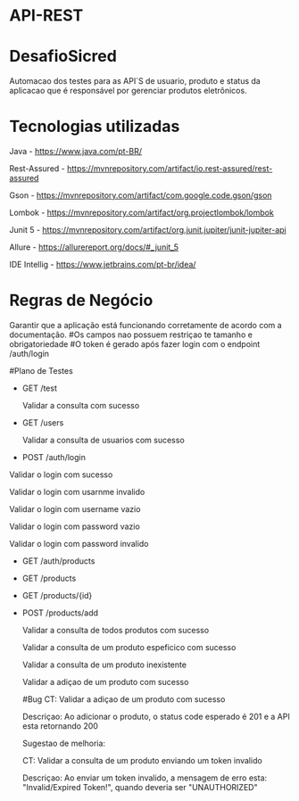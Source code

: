 # API-REST

# DesafioSicred

Automacao dos testes para as API`S de usuario, produto e status da aplicacao que é responsável por gerenciar produtos eletrônicos. 



# Tecnologias utilizadas

Java - https://www.java.com/pt-BR/



Rest-Assured - https://mvnrepository.com/artifact/io.rest-assured/rest-assured



Gson - https://mvnrepository.com/artifact/com.google.code.gson/gson



Lombok -  https://mvnrepository.com/artifact/org.projectlombok/lombok



Junit 5 - https://mvnrepository.com/artifact/org.junit.jupiter/junit-jupiter-api


Allure - https://allurereport.org/docs/#_junit_5


IDE Intellig - https://www.jetbrains.com/pt-br/idea/




# Regras de Negócio

Garantir que a aplicação está funcionando corretamente de acordo com a documentação.
#Os campos nao possuem  restriçao te tamanho e obrigatoriedade
#O token é gerado após fazer login com o endpoint /auth/login




#Plano de Testes

- GET /test
  
  Validar a consulta com sucesso

  
- GET /users


  Validar a consulta de usuarios com sucesso

  
- POST /auth/login

  
 Validar o login com sucesso
 
 

 Validar o login com usarnme invalido

 


Validar o login com username vazio




Validar o login com password vazio




 Validar o login com password invalido

 



  
- GET /auth/products
- GET /products
- GET /products/{id}
- POST /products/add

  
  Validar a consulta de todos produtos com sucesso

  
  Validar a consulta de um produto espeficico com sucesso

  
  Validar a consulta de um produto inexistente

  
  Validar a adiçao de um produto com sucesso

  

  #Bug
  CT:  Validar a adiçao de um produto com sucesso

  
  Descriçao: Ao adicionar o produto, o status code esperado é 201 e a API esta retornando 200



  Sugestao de melhoria:

  
  CT: Validar a consulta de um produto enviando um token invalido

  
  Descriçao: Ao enviar um token invalido, a mensagem de erro esta: "Invalid/Expired Token!", quando deveria
  ser "UNAUTHORIZED"

